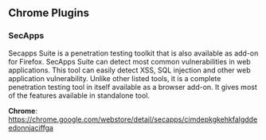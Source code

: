 ## Chrome Plugins

### SecApps

Secapps Suite is a penetration testing toolkit that is also available as add-on for Firefox. SecApps Suite can detect most common vulnerabilities in web applications. This tool can easily detect XSS, SQL injection and other web application vulnerability. Unlike other listed tools, it is a complete penetration testing tool in itself available as a browser add-on. It gives most of the features available in standalone tool.

**Chrome**: https://chrome.google.com/webstore/detail/secapps/cimdepkgkehkfalgddeedonnjaciffga
